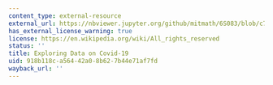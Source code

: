 ```yaml
---
content_type: external-resource
external_url: https://nbviewer.jupyter.org/github/mitmath/6S083/blob/c7e60979a98ea733d144483a296687a6370a333d/lectures/live/01%20-%20Exploring%20COVID-19%20data.ipynb
has_external_license_warning: true
license: https://en.wikipedia.org/wiki/All_rights_reserved
status: ''
title: Exploring Data on Covid-19
uid: 918b118c-a564-42a0-8b62-7b44e71af7fd
wayback_url: ''
---
```

